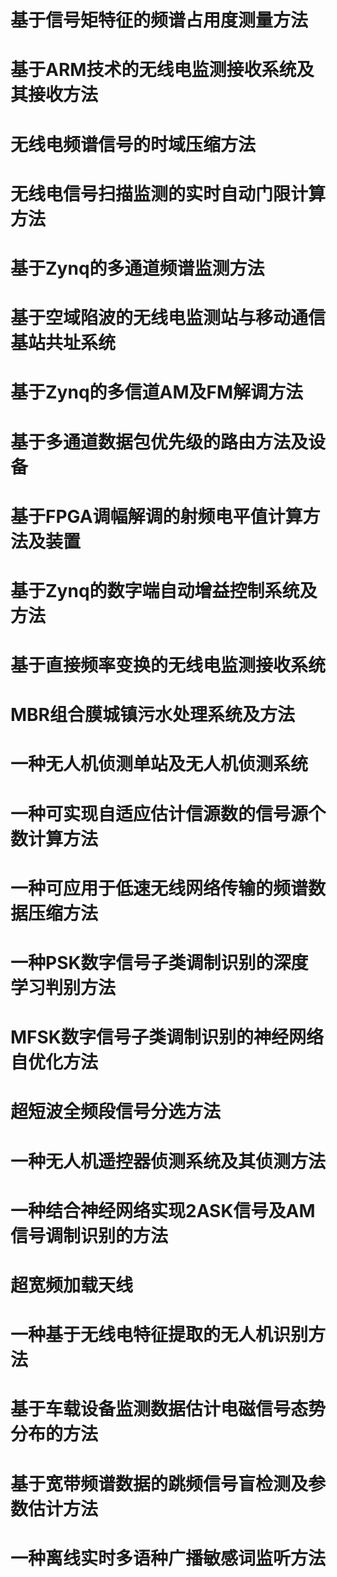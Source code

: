 # 基于信号矩特征的频谱占用度测量方法

# 基于ARM技术的无线电监测接收系统及其接收方法

# 无线电频谱信号的时域压缩方法

# 无线电信号扫描监测的实时自动门限计算方法

# 基于Zynq的多通道频谱监测方法

# 基于空域陷波的无线电监测站与移动通信基站共址系统

# 基于Zynq的多信道AM及FM解调方法

# 基于多通道数据包优先级的路由方法及设备

# 基于FPGA调幅解调的射频电平值计算方法及装置

# 基于Zynq的数字端自动增益控制系统及方法

# 基于直接频率变换的无线电监测接收系统

# MBR组合膜城镇污水处理系统及方法

# 一种无人机侦测单站及无人机侦测系统

# 一种可实现自适应估计信源数的信号源个数计算方法

# 一种可应用于低速无线网络传输的频谱数据压缩方法

# 一种PSK数字信号子类调制识别的深度学习判别方法

# MFSK数字信号子类调制识别的神经网络自优化方法

# 超短波全频段信号分选方法

# 一种无人机遥控器侦测系统及其侦测方法

# 一种结合神经网络实现2ASK信号及AM信号调制识别的方法

# 超宽频加载天线

# 一种基于无线电特征提取的无人机识别方法

# 基于车载设备监测数据估计电磁信号态势分布的方法

# 基于宽带频谱数据的跳频信号盲检测及参数估计方法

# 一种离线实时多语种广播敏感词监听方法